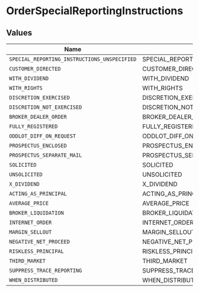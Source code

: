 # OrderSpecialReportingInstructions


## Values

| Name                                         | Value                                        |
| -------------------------------------------- | -------------------------------------------- |
| `SPECIAL_REPORTING_INSTRUCTIONS_UNSPECIFIED` | SPECIAL_REPORTING_INSTRUCTIONS_UNSPECIFIED   |
| `CUSTOMER_DIRECTED`                          | CUSTOMER_DIRECTED                            |
| `WITH_DIVIDEND`                              | WITH_DIVIDEND                                |
| `WITH_RIGHTS`                                | WITH_RIGHTS                                  |
| `DISCRETION_EXERCISED`                       | DISCRETION_EXERCISED                         |
| `DISCRETION_NOT_EXERCISED`                   | DISCRETION_NOT_EXERCISED                     |
| `BROKER_DEALER_ORDER`                        | BROKER_DEALER_ORDER                          |
| `FULLY_REGISTERED`                           | FULLY_REGISTERED                             |
| `ODDLOT_DIFF_ON_REQUEST`                     | ODDLOT_DIFF_ON_REQUEST                       |
| `PROSPECTUS_ENCLOSED`                        | PROSPECTUS_ENCLOSED                          |
| `PROSPECTUS_SEPARATE_MAIL`                   | PROSPECTUS_SEPARATE_MAIL                     |
| `SOLICITED`                                  | SOLICITED                                    |
| `UNSOLICITED`                                | UNSOLICITED                                  |
| `X_DIVIDEND`                                 | X_DIVIDEND                                   |
| `ACTING_AS_PRINCIPAL`                        | ACTING_AS_PRINCIPAL                          |
| `AVERAGE_PRICE`                              | AVERAGE_PRICE                                |
| `BROKER_LIQUIDATION`                         | BROKER_LIQUIDATION                           |
| `INTERNET_ORDER`                             | INTERNET_ORDER                               |
| `MARGIN_SELLOUT`                             | MARGIN_SELLOUT                               |
| `NEGATIVE_NET_PROCEED`                       | NEGATIVE_NET_PROCEED                         |
| `RISKLESS_PRINCIPAL`                         | RISKLESS_PRINCIPAL                           |
| `THIRD_MARKET`                               | THIRD_MARKET                                 |
| `SUPPRESS_TRACE_REPORTING`                   | SUPPRESS_TRACE_REPORTING                     |
| `WHEN_DISTRIBUTED`                           | WHEN_DISTRIBUTED                             |
